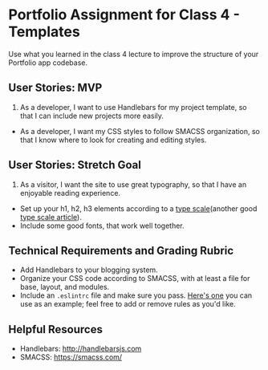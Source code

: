 # Portfolio Assignment for Class 4 - Templates

Use what you learned in the class 4 lecture to improve the structure of your Portfolio app codebase.

## User Stories: MVP
1. As a developer, I want to use Handlebars for my project template, so that I can include new projects more easily.
- As a developer, I want my CSS styles to follow SMACSS organization, so that I know where to look for creating and editing styles.

## User Stories: Stretch Goal
1. As a visitor, I want the site to use great typography, so that I have an enjoyable reading experience.
  - Set up your h1, h2, h3 elements according to a [type scale](http://type-scale.com/)(another good [type scale article](http://typecast.com/blog/a-more-modern-scale-for-web-typography)).
  - Include some good fonts, that work well together.

## Technical Requirements and Grading Rubric
 - Add Handlebars to your blogging system.
 - Organize your CSS code according to SMACSS, with at least a file for base, layout, and modules.
 - Include an `.eslintrc` file and make sure you pass.  [Here's one](https://gist.github.com/sajoy/05ede1c681bfa59d1295f55290c7a795) you can use as an example; feel free to add or remove rules as you'd like.

## Helpful Resources
 - Handlebars: http://handlebarsjs.com
 - SMACSS: https://smacss.com/
